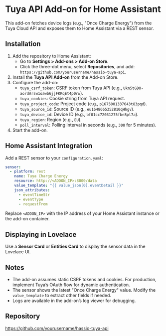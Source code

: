 # Tuya API Add-on for Home Assistant

This add-on fetches device logs (e.g., "Once Charge Energy") from the Tuya Cloud API and exposes them to Home Assistant via a REST sensor.

## Installation

1. Add the repository to Home Assistant:
   - Go to **Settings &gt; Add-ons &gt; Add-on Store**.
   - Click the three-dot menu, select **Repositories**, and add: `https://github.com/yourusername/hassio-tuya-api`.
2. Install the **Tuya API Add-on** from the Add-on Store.
3. Configure the add-on:
   - `tuya_csrf_token`: CSRF token from Tuya API (e.g., `Ukn5tGDO-aordArsw1oawb6jjFKKqEt4p0rw`).
   - `tuya_cookies`: Cookie string from Tuya API request.
   - `tuya_project_code`: Project code (e.g., `p1675001337643t83pqd`).
   - `tuya_source_id`: Source ID (e.g., `eu1648665352810qHhgv`).
   - `tuya_device_id`: Device ID (e.g., `bf01cc72031275fbe8pl7a`).
   - `tuya_region`: Region (e.g., `EU`).
   - `poll_interval`: Polling interval in seconds (e.g., `300` for 5 minutes).
4. Start the add-on.

## Home Assistant Integration

Add a REST sensor to your `configuration.yaml`:

```yaml
sensor:
  - platform: rest
    name: Tuya Charge Energy
    resource: http://<ADDON_IP>:8000/data
    value_template: "{{ value_json[0].eventDetail }}"
    json_attributes:
      - eventTimeStr
      - eventType
      - requestFrom
```

Replace `<ADDON_IP>` with the IP address of your Home Assistant instance or the add-on container.

## Displaying in Lovelace

Use a **Sensor Card** or **Entities Card** to display the sensor data in the Lovelace UI.

## Notes

- The add-on assumes static CSRF tokens and cookies. For production, implement Tuya’s OAuth flow for dynamic authentication.
- The sensor shows the latest "Once Charge Energy" value. Modify the `value_template` to extract other fields if needed.
- Logs are available in the add-on’s log viewer for debugging.

## Repository

https://github.com/yourusername/hassio-tuya-api